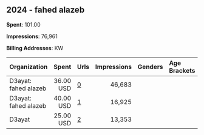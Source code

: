 ## 2024 - fahed alazeb 
**Spent**: 101.00

**Impressions**: 76,961

**Billing Addresses**: KW

|Organization|Spent|Urls|Impressions|Genders|Age Brackets|Country Codes|
|:---|---:|:---|---:|:---|:---|:---|
|D3ayat: fahed alazeb|36.00 USD|[0](https://www.snap.com/political-ads/asset/bf8bfe6c6b834b1a093489939209e8c645c0e892dd9f0dd59e721dbf6e02e982?mediaType=mp4)|46,683|||kuwait|
|D3ayat: fahed alazeb|40.00 USD|[1](https://www.snap.com/political-ads/asset/fe5057b7d16f5c4747752582b4429d215dbbf19fe3cb74790c05cb88aab1f736?mediaType=mp4)|16,925|||kuwait|
|D3ayat|25.00 USD|[2](https://www.snap.com/political-ads/asset/cbf47eddd42b9ef99bc52f1f7355fcdc63acb92c2589a59c4382402eefce1667?mediaType=mp4)|13,353|||kuwait|
